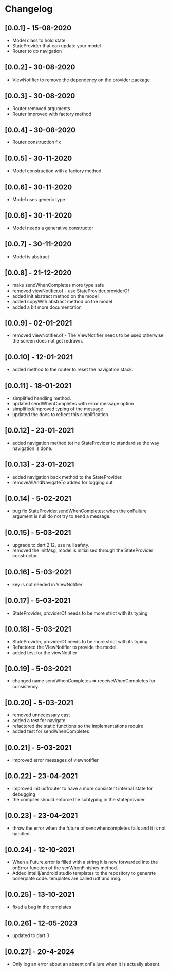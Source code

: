 # Changelog

## [0.0.1] - 15-08-2020

* Model class to hold state
* StateProvider that can update your model
* Router to do navigation

## [0.0.2] - 30-08-2020

* ViewNotifier to remove the dependency on the provider package


## [0.0.3] - 30-08-2020

* Router removed arguments
* Router improved with factory method

## [0.0.4] - 30-08-2020

* Router construction fix

## [0.0.5] - 30-11-2020

* Model construction with a factory method

## [0.0.6] - 30-11-2020

* Model uses generic type

## [0.0.6] - 30-11-2020

* Model needs a generative constructor

## [0.0.7] - 30-11-2020

* Model is abstract

## [0.0.8] - 21-12-2020

* make sendWhenCompletes more type safe
* removed viewNotifier.of - use StateProvider.providerOf
* added init abstract method on the model
* added copyWith abstract method on the model
* added a bit more documentation

## [0.0.9] - 02-01-2021

* removed viewNotifier.of - The ViewNotifier needs to be used otherwise the screen does not get
    redrawn.

## [0.0.10] - 12-01-2021

* added method to the router to reset the navigation stack.

## [0.0.11] - 18-01-2021

* simplified handling method.
* updated sendWhenCompletes with error message option
* simplified/improved typing of the message
* updated the docs to reflect this simplification.

## [0.0.12] - 23-01-2021

* added navigation method tot he StateProvider to standardise the way navigation is done.

## [0.0.13] - 23-01-2021

* added navigation back method to the StateProvider.
* removeAllAndNavigateTo added for logging out.

## [0.0.14] - 5-02-2021

* bug fix StateProvider.sendWhenCompletes: when the onFailure argument is null do not try to send a message.

## [0.0.15] - 5-03-2021

* upgrade to dart 2.12, use null safety.
* removed the initMsg, model is initialised through the StateProvider constructor.

## [0.0.16] - 5-03-2021

* key is not needed in ViewNotifier

## [0.0.17] - 5-03-2021

* StateProvider, providerOf needs to be more strict with its typing

## [0.0.18] - 5-03-2021

* StateProvider, providerOf needs to be more strict with its typing
* Refactored the VIewNotifier to provide the model.
* added test for the viewNotifier

## [0.0.19] - 5-03-2021

* changed name sendWhenCompletes => receiveWhenCompletes for consistency.

## [0.0.20] - 5-03-2021

* removed unnecessary cast
* added a test for navigate
* refactored the static functions so the implementations require
* added test for sendWhenCompletes

## [0.0.21] - 5-03-2021

* improved error messages of viewnotifier

## [0.0.22] - 23-04-2021

* improved init udfrouter to have a more consistent internal state for debugging
* the compiler should enforce the subtyping in the stateprovider

## [0.0.23] - 23-04-2021

* throw the error when the future of sendwhencompletes fails and it is not handled.

## [0.0.24] - 12-10-2021

* When a Future.error is filled with a string it is now forwarded into the onError function of the senWhenFinishes method.
* Added intellij/android studio templates to the repository to generate boilerplate code. templates are called udf and msg.

## [0.0.25] - 13-10-2021

* fixed a bug in the templates

## [0.0.26] - 12-05-2023

* updated to dart 3

## [0.0.27] - 20-4-2024
* Only log an error about an absent onFailure when it is actually absent.